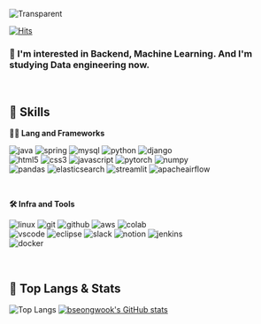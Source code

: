 <!-- Header -->

![Transparent](https://capsule-render.vercel.app/api?type=transparent&height=200&color=black&text=Seongwook&reversal=false&textBg=false&fontAlign=50&animation=fadeIn&fontSize=50&fontColor=000000)

[![Hits](https://hits.seeyoufarm.com/api/count/incr/badge.svg?url=https%3A%2F%2Fgithub.com%2Fbseongwook%2Fhit-counter&count_bg=%23000000&title_bg=%23757575&icon=bilibili.svg&icon_color=%23000000&title=hits&edge_flat=true)](https://hits.seeyoufarm.com)

### 🙇 I'm interested in Backend, Machine Learning. And I'm studying Data engineering now.

<!-- Body -->

<br>

## 🦾 Skills
**🧑‍💻 Lang and Frameworks**
<br>
<!-- Oracle의 요청으로 Java 로고가 Simple Icons에서 삭제되었기에 대신 OpenJDK의 로고를 사용 -->
![java](https://img.shields.io/badge/java-ffffff.svg?&style=for-the-badge&logo=openjdk&logoColor=black)
![spring](https://img.shields.io/badge/spring-ffffff.svg?&style=for-the-badge&logo=spring&logoColor=black)
![mysql](https://img.shields.io/badge/mysql-ffffff.svg?&style=for-the-badge&logo=mysql&logoColor=black)
![python](https://img.shields.io/badge/python-ffffff.svg?&style=for-the-badge&logo=python&logoColor=black)
![django](https://img.shields.io/badge/flask-ffffff.svg?&style=for-the-badge&logo=django&logoColor=black)<br>
![html5](https://img.shields.io/badge/html5-ffffff.svg?&style=for-the-badge&logo=html5&logoColor=black)
![css3](https://img.shields.io/badge/css3-ffffff.svg?&style=for-the-badge&logo=css3&logoColor=black)
![javascript](https://img.shields.io/badge/javascript-ffffff.svg?&style=for-the-badge&logo=javascript&logoColor=black)
![pytorch](https://img.shields.io/badge/pytorch-ffffff.svg?&style=for-the-badge&logo=pytorch&logoColor=black)
![numpy](https://img.shields.io/badge/numpy-ffffff.svg?&style=for-the-badge&logo=numpy&logoColor=black)<br>
![pandas](https://img.shields.io/badge/pandas-ffffff.svg?&style=for-the-badge&logo=pandas&logoColor=black)
![elasticsearch](https://img.shields.io/badge/elasticsearch-ffffff.svg?&style=for-the-badge&logo=elasticsearch&logoColor=black)
![streamlit](https://img.shields.io/badge/streamlit-ffffff.svg?&style=for-the-badge&logo=streamlit&logoColor=black)
![apacheairflow](https://img.shields.io/badge/apacheairflow-ffffff.svg?&style=for-the-badge&logo=apacheairflow&logoColor=black)

<br>

**🛠️ Infra and Tools**
<br>

![linux](https://img.shields.io/badge/linux-ffffff.svg?&style=for-the-badge&logo=linux&logoColor=black)
![git](https://img.shields.io/badge/git-ffffff.svg?&style=for-the-badge&logo=git&logoColor=black)
![github](https://img.shields.io/badge/github-ffffff.svg?&style=for-the-badge&logo=github&logoColor=black)
![aws](https://img.shields.io/badge/aws-ffffff.svg?&style=for-the-badge&logo=amazonaws&logoColor=black)
![colab](https://img.shields.io/badge/colab-ffffff.svg?&style=for-the-badge&logo=googlecolab&logoColor=black)<br>
![vscode](https://img.shields.io/badge/vscode-ffffff.svg?&style=for-the-badge&logo=visualstudiocode&logoColor=black)
![eclipse](https://img.shields.io/badge/eclipse-ffffff.svg?&style=for-the-badge&logo=eclipseide&logoColor=black)
![slack](https://img.shields.io/badge/slack-ffffff.svg?&style=for-the-badge&logo=slack&logoColor=black)
![notion](https://img.shields.io/badge/notion-ffffff.svg?&style=for-the-badge&logo=notion&logoColor=black)
![jenkins](https://img.shields.io/badge/jenkins-ffffff.svg?&style=for-the-badge&logo=jenkins&logoColor=black)<br>
![docker](https://img.shields.io/badge/docker-ffffff.svg?&style=for-the-badge&logo=docker&logoColor=black)

<br>

## 🚌 Top Langs & Stats
![Top Langs](https://github-readme-stats.vercel.app/api/top-langs/?username=bseongwook&layout=compact&width=300&height=200&bg_color=ffffff&title_color=000000&icon_color=000000&text_color=000000)
[![bseongwook's GitHub stats](https://github-readme-stats.vercel.app/api?username=bseongwook&width=300&height=200&bg_color=ffffff&title_color=000000&icon_color=000000&text_color=000000)](https://github.com/bseongwook/github-readme-stats)





